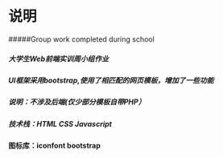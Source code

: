 # 说明
#####Group work completed during school
##### 大学生Web前端实训周小组作业
##### UI框架采用bootstrap,使用了相匹配的网页模板，增加了一些功能
##### 说明：不涉及后端(仅少部分模板自带PHP）
##### 技术栈：HTML CSS Javascript  
#### 图标库：iconfont bootstrap
